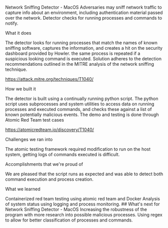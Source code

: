 Network Sniffing Detector - MacOS
Adversaries may sniff network traffic to capture info about an environment, including authentication material passed over the network. Detector checks for running processes and commands to notify.

What it does

The detector looks for running processes that match the names of known sniffing software, captures the information, and creates a hit on the security dashboard provided by Howler. the same process is repeated if a suspicious looking command is executed. Solution adheres to the detection recommendations outlined in the MITRE analysis of the network sniffing technique.

https://attack.mitre.org/techniques/T1040/

How we built it

The detector is built using a continually running python script. The python script uses subprocesses and system utilities to access data on running processes and executed commands, and checks these against a list of known potentially malicious events. The demo and testing is done through Atomic Red Team test cases

https://atomicredteam.io/discovery/T1040/

Challenges we ran into

The atomic testing framework required modification to run on the host system, getting logs of commands executed is difficult.

Accomplishments that we're proud of

We are pleased that the script runs as expected and was able to detect both command execution and process creation.

What we learned

Containerized red team testing using atomic red team and Docker
Analysis of system status using logging and process monitoring. ## What's next for Network Sniffing Detector - MacOS Increasing the robustness of the program with more research into possible malicious processes.
Using regex to allow for better classification of processes and commands.
